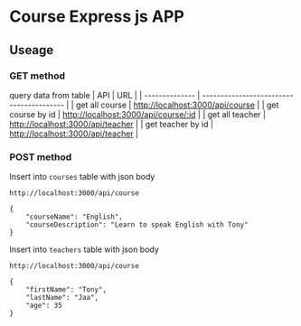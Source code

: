 # Course Express js APP

## Useage
### GET method
query data from table
|       API      |                 URL                      |
| -------------- | ---------------------------------------- |
| get all course | [http://localhost:3000/api/course](http://localhost:3000/api/course) |
| get course by id | [http://localhost:3000/api/course/:id](http://localhost:3000/api/course/:id) |
| get all teacher | [http://localhost:3000/api/teacher](http://localhost:3000/api/teacher) |
| get teacher by id | [http://localhost:3000/api/teacher](http://localhost:3000/api/teacher) |


### POST method
Insert into `courses` table with json body

`http://localhost:3000/api/course`

```
{
    "courseName": "English",
    "courseDescription": "Learn to speak English with Tony"
}
```

Insert into `teachers` table with json body

`http://localhost:3000/api/course`

```
{
    "firstName": "Tony",
    "lastName": "Jaa",
    "age": 35
}
```
